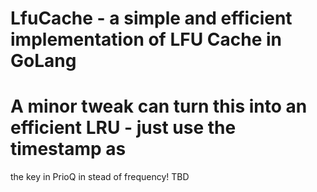 # LfuCache - a simple and efficient implementation of LFU Cache in GoLang
# A minor tweak can turn this into an efficient LRU - just use the timestamp as
the key in PrioQ in stead of frequency!  TBD
